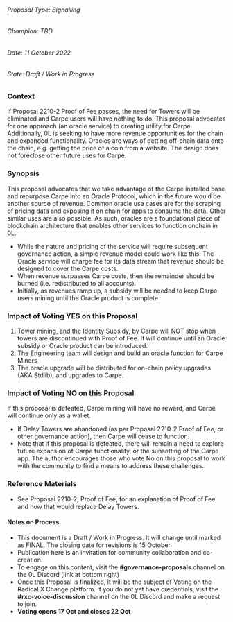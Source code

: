 ###### Proposal Type: Signalling

###### Champion: TBD

###### Date: 11 October 2022

###### State: Draft / Work in Progress

### **Context**

If Proposal 2210-2 Proof of Fee passes, the need for Towers will be eliminated and Carpe users will have nothing to do. This proposal advocates for one approach (an oracle service) to creating utility for Carpe. Additionally, 0L is seeking to have more revenue opportunities for the chain and expanded functionality. Oracles are ways of getting off-chain data onto the chain, e.g. getting the price of a coin from a website. The design does not foreclose other future uses for Carpe.

### **Synopsis**

This proposal advocates that we take advantage of the Carpe installed base and repurpose Carpe into an Oracle Protocol, which in the future would be another source of revenue. Common oracle use cases are for the scraping of pricing data and exposing it on chain for apps to consume the data. Other similar uses are also possible. As such, oracles are a foundational piece of blockchain architecture that enables other services to function onchain in 0L.

- While the nature and pricing of the service will require subsequent governance action, a simple revenue model could work like this: The Oracle service will charge fee for its data stream that revenue should be designed to cover the Carpe costs.
- When revenue surpasses Carpe costs, then the remainder should be burned (i.e. redistributed to all accounts).
- Initially, as revenues ramp up, a subsidy will be needed to keep Carpe users mining until the Oracle product is complete.

### **Impact of Voting YES on this Proposal**

1. Tower mining, and the Identity Subsidy, by Carpe will NOT stop when towers are discontinued with Proof of Fee. It will continue until an Oracle subsidy or Oracle product can be introduced.
2. The Engineering team will design and build an oracle function for Carpe Miners
3. The oracle upgrade will be distributed for on-chain policy upgrades (AKA Stdlib), and upgrades to Carpe.

### **Impact of Voting NO on this Proposal**

If this proposal is defeated, Carpe mining will have no reward, and Carpe will continue only as a wallet.

- If Delay Towers are abandoned (as per Proposal 2210-2 Proof of Fee, or other governance action), then Carpe will cease to function.
- Note that if this proposal is defeated, there will remain a need to explore future expansion of Carpe functionality, or the sunsetting of the Carpe app. The author encourages those who vote No on this proposal to work with the community to find a means to address these challenges.

### **Reference Materials**

- See Proposal 2210-2, Proof of Fee, for an explanation of Proof of Fee and how that would replace Delay Towers.

#### **Notes on Process**

- This document is a Draft / Work in Progress. It will change until marked as FINAL. The closing date for revisions is 15 October.
- Publication here is an invitation for community collaboration and co-creation.
- To engage on this content, visit the **#governance-proposals** channel on the 0L Discord (link at bottom right)
- Once this Proposal is finalized, it will be the subject of Voting on the Radical X Change platform. If you do not yet have credentials, visit the **#rxc-voice-discussion** channel on the 0L Discord and make a request to join.
- **Voting opens 17 Oct and closes 22 Oct**
